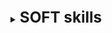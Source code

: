 [//]:# (SOFT skills)

<details>
    <summary>
        <b><big><big><big>
            SOFT skills
        </big></big></big></b>
    </summary>

[//]:# (Software development process)
<br>
<details>
    <summary>
        <b><big><big><big>
            Software development process
        </big></big></big></b>
    </summary>

[//]:# (Что такое Software development process)
<br>
<details>
    <summary>
        <b><big><big><big>
            Что такое Software development process
        </big></big></big></b>
    </summary>

Процесс разработки программного обеспечения,
или жизненный цикл разработки программного обеспечения (SDLC),
это последовательность шагов, выполняемых во время разработки программного обеспечения.

Отсутствие плана разработки программного обеспечения
означает более длительные сроки, низкое качество или даже полный провал.
Хуже того, ваши разработчики не знают, что им делать.
В то время как ваши менеджеры проектов не будут иметь ни малейшего представления о том,
какой прогресс был достигнут, и есть ли у вас бюджет или даже на пути к его завершению!

использование SDLC имеет ряд других преимуществ:

- Создает общий набор фраз для каждого шага
  (тут как с паттернами, гораздо проще сказать слово которое все знают,
  нежели каждый раз разжевывать, что оно делает)

- Определяет каналы связи и ожидания между разработчиками и участниками проекта

- Устанавливает четкие роли и обязанности для всей вашей команды
  (разработчиков, дизайнеров, менеджеров проектов и т. Д.)

- Предоставляет «definition of done» для каждого шага,
  чтобы остановить сползание объема работ и помочь продолжить реализацию проекта.

- Формализует, как работать с багами, добавлять или обновления функционал

</details>

[//]:# (Шаги SDLC)
<br>
<details>
    <summary>
        <b><big><big><big>
            Шаги SDLC
        </big></big></big></b>
    </summary>

**1. Анализ и планирование**

Первым шагом SDLC является планирование. Обычно это означает изучение:
- Согласованность: как этот проект связан с более крупной миссией и целями вашей компании?
- Доступность и распределение ресурсов: есть ли у вас люди и инструменты, чтобы взяться за это?
- Планирование проекта: как этот проект соответствует целям и другим задачам вашей компании?
- Оценка стоимости: сколько это будет стоить?

В конце этапа планирования у вас должно быть достаточно информации,
чтобы составить высокоуровневый объем работ (ScopeOfWork) - план,
в котором подробно описывается, что создается, почему и как вы это видите.

**2. Требования**

**Цель этапа** - понять технические требования проекта.
Каждая часть программного обеспечения - будь то приложение,
редизайн веб-сайта или новая функция - должна решать проблему клиента.

На этом этапе SOW продолжает заполняться
и начинают задавайте вопросы о специфике этого проекта, например:

- Какую проблему это решает?
- Кто будет его использовать и зачем?
- Какой нужен ввод / вывод данных?
- Потребуется ли вам интегрироваться с другими инструментами или API?
- Как вы будете обеспечивать безопасность / конфиденциальность?

Как только ваша команда разработчиков получит ответы на эти вопросы,
они смогут приступить к определению технических требований,
условий тестирования и принять решение о стеке технологий.

**3. Дизайн и прототипирование**

При наличии требований пора приступить к разработке того,
как это программное обеспечение будет выглядеть и как оно будет работать.

**Цель этапа** - проверить идеи и получить ценные отзывы,
прежде чем вы закрепите свои идеи в коде.

**4. Разработка программного обеспечения**

После того как дизайны и требования обговорены, самое время создать его.

Этот этап, очевидно, является самым сложным и потенциально самым рискованным
этапом SDLC.
**Цель здесь** - придерживаться SOW, избегать сползания рабочего процесса
и создавать чистое, эффективное программное обеспечение

**5. Тестирование**

Поскольку ваша команда разрабатывает программное обеспечение,
вы будете одновременно тестировать, отслеживать и исправлять ошибки.
Однако после того, как функции будут реализованы
и продукт будет признан готовым к использованию,
вам потребуется провести еще один раунд более глубокого тестирования.
Это может означать выпуск продукта для небольшой группы бета-тестеров
или использование инструментов UX для отслеживания того,
как пользователи взаимодействуют с ним.

**Цель этапа** - убедиться, что вы не доставляете программное обеспечение
с ошибками реальным клиентам.

**6. Развертывание**

Когда тяжелая работа (и кодирование) закончилась,
самое время запустить ваше программное обеспечение для всех ваших пользователей.
**цель этапа** - запуск вашего кода в производство.

**7. Обслуживание и обновления**

Требования и потребности клиентов постоянно развиваются.
И когда люди начнут использовать ваше программное обеспечение,
они, несомненно, будут находить ошибки,
запрашивать новые функции и запрашивать дополнительные или другие функции.

Все эти запросы необходимо направить обратно в бэклог,
чтобы им можно было определить приоритеты и включить их в дорожную карту продукта.

</details>

[//]:# (Лучшие практики SDP)
<br>
<details>
    <summary>
        <b><big><big><big>
            Лучшие практики SDP
        </big></big></big></b>
    </summary>

**Waterfall**

Вся разработка делится на фазы. Эти фазы четко определены и описаны сразу.
Такой подход подходит для государственных организаций, которые заранее нуждаются
в подписях на всех этапах проектирования.

+ Полное документирование каждого этапа;
+ Четкое планирование сроков и затрат;
+ Прозрачность процессов для заказчика;

- Необходимость утверждения полного объема требований
- В случае необходимости внесения изменений требований позднее –
  возврат к первой стадии и переделка заново всей проделанной работы;
- Увеличение затрат средств и времени в случае необходимости изменения требований.

![](https://plan.io/images/blog/waterfall-process.png?1598254777)

**Agile и Scrum**

Суть Agile заключается в частых выпусках части проекта
и реагировании на потребности пользователей или заказчика,
даже если это идет вразрез с вашими первоначальными планами.

+ гибкая, адаптивная методика.
  Вы в любой момент сможете сделать изменения в продукте
+ Выполняя основную работу можно запустить проект быстро с минимальным функционалом.
+ В Скраме делается упор на команду, которая
  решает поставленные задачи с минимальным контролем со стороны начальства.

- Неопределенность. Кол-во спринтов может быть неограничено, потому не понятно,
  когда закончится проект
- В скрам. Работа делается на команду, самостоятельно командой. Потому следует
  четко относиться к рабочему составу.

![](https://plan.io/images/blog/agile-scrum-process.png?1598254777)

**Incremental and Iterative**

Итеративная разработка:
Выполнение работ параллельно с анализом полученных результатов
и корректировкой предыдущих этапов работы.
Проект при этом подходе в каждой фазе развития проходит повторяющийся цикл PDCA:
Планирование — Реализация — Проверка — Оценка

+ раннее создание работающего ПО;
+ готовность к изменению требований на любом этапе разработки;
+ каждая итерация маленькая из-за чего, тестирование и анализ рисков обеспечить проще,
  чем для всего жизненного цикла продукта.

- могут возникнуть проблемы с реализацией общей архитектуры системы,
  поскольку не все требования известны к началу проектирования.

![](https://plan.io/images/blog/iterative-process.png?1598254777)

Итерационная разработка - это разработка небольшими шагами,
в ходе которых анализируются полученные промежуточные результаты,
устанавливаются новые требования и корректируются предыдущие этапы работы.

Каждая из итераций включает в себя все процессы SDLC.
Однако в рамках одной итерации разрабатывается только
отдельный компонент или версия, а не весь проект.

Следующая итерация приводит либо к новой функциональности,
либо к улучшенной существующей функциональности продукта.

![](https://plan.io/images/blog/incremental-process.png?1598254777)

+ Быстрый запуск проекта. Вы начинаете свой проект в более короткие сроки
+ Сокращение рисков. Проблемы выявляются и решаются во время итераций.
+ Гибкость в модификации.
+ Регулярный выпуск новых версий.
+ Оперативная обратная связь.

- Нет фиксированного бюджета или сроков.
- Сильное вовлечение клиентов в процесс.
- Возможные проблемы с архитектурой.

**V-Shaped**

Каждый этап V-образного процесса сопровождается строгим этапом
«валидации и верификации», на котором требования проверяются
перед тем, как двигаться дальше.

+ планирование и разработка тестов, происходят задолго до написания кода
+ дефекты обнаруживаются на ранней стадии

- Очень жесткий и наименее гибкий.
-  Если какие-либо изменения происходят на полпути, то V начинается заново

![](https://plan.io/images/blog/v-shaped-process.png?1598254777)

**Spiral**

Спиральная модель - это комбинация модели водопада и итеративной модели.
Каждый этап спиральной модели начинается с определения цели проектирования
и заканчивается тем, что клиент просматривает прогресс.

Команда разработчиков модели Spiral начинает с небольшого набора требований
и проходит каждую фазу разработки для этого набора требований,
пока приложение не будет готово к стадии производства.

+ Дополнительные функции или изменения могут быть внесены на более позднем этапе
+ Оценка стоимости упрощается, так как создание прототипа выполняется небольшими фрагментами.
+ Помогает в управлении рисками
+ Всегда есть отзывы клиентов

- Риск несоблюдения графика или бюджета
- Необходимо строго соблюдать протокол спиральной модели.

![](https://plan.io/images/blog/spiral-process.png?1598254777)


</details>

[//]:# (Code review)
<br>
<details>
    <summary>
        <b><big><big><big>
            Code review
        </big></big></big></b>
    </summary>

Проверка кода - это деятельность по обеспечению качества кода,
при которой один или несколько человек проверяют код путем
просмотра и чтения его частей,
делают это после реализации или в качестве прерывания реализации.
Лица, проводящие проверку, за исключением автора, называются «рецензентами»

Ревью делается для:
- Улучшения качества кода
- Обнаружение дефектов
- Обучение / передача знаний
- Повышение чувства взаимной ответственности (кодекс солидарности)
- Поиск лучших решений

</details>

[//]:# (Эстимации)
<br>
<details>
    <summary>
        <b><big><big><big>
            Эстимации
        </big></big></big></b>
    </summary>

**Оценка определяет**, сколько денег, усилий, ресурсов и времени
потребуется для создания/реализации конкретной задачи.

**Стори поинтами** измеряют усилия, которые нужны,
чтобы выполнить отрезок работы. Пользуясь стори поинтами, 9
мы присваиваем каждому элементу (работы) некое количественное значение.
Сами по себе эти количественные оценки не важны.
Важно то, как оценки разных элементов соотносятся друг с другом.

Измеряя работу стори поинтами, обязательно оцените каждый из этих факторов:
- Объем работы для выполнения.
- Сложность работы.
- Риски или неопределенность при выполнении работы.

</details>

[//]:# (Виды эстимации задач)
<br>
<details>
    <summary>
        <b><big><big><big>
            Виды эстимации задач
        </big></big></big></b>
    </summary>

**T-Shirt Sizes (Размеры футболки)**

В качестве единицы измерения в этой технике используется
размер футболки: XS, S, M, L, XL.
Команда принимает решение о размере той или иной пользовательской
истории в ходе совместной открытой дискуссии.

Cамые мелкие задачи принимаются за XS .
После этого остальные задачи оцениваются с точки зрения
насколько они больше XS.

**Planning Poker (Покера планирования)**

Это одна из самых популярных техник оценки.
Участники процесса используют специально пронумерованные карты,
чтобы голосовать с их помощью за оценку задач.
Обычно для «покера» используются карты с числами Фибоначчи, но возможны и другие варианты.
Процесс оценки выглядит следующим образом:

- Каждый участник получает колоду карт с числовыми значениями для оценки.
- Кто-то делает краткий анонс очередной пользовательской истории и отвечает
  на вопросы команды по данной задаче.
- Участники «покера» выбирают карту с подходящей по их мнению оценкой
  и кладут их рубашкой вверх (чтобы не влиять на выбор друг друга).
- После того, как все члены команды выбрали свои оценки карты одновременно переворачиваются.
- Участникам с самыми низкими и высокими оценками делают краткие комментарии
  объясняя свой выбор оценки.
- В итоге процесса обсуждения команда приходит к единому решению и после этого переходит
  к следующей пользовательской истории.

**Bucket System (Система "ведерок")**

- Выберите случайным образом задачу из списка задач.
  Поместите его в ведро «?». Это наш первый справочный элемент.
- Таким же способом определить следующие 2 задачи
- После этого определен приблизительный вес задач и можно определить
  сложность оставшихся в соотношении с первыми 3мя
- Раздайте все оставшиеся предметы поровну всем участникам.
  Каждый участник ставит предметы на весы без обсуждения с другими участниками.
  Если у человека есть предмет, который он действительно не понимает,
  то этот предмет можно предложить кому-то другому.
- Все спокойно просматривают предметы в ведерках.
- Если участник находит неуместную эстимацию, он может поднят дискус с группой.
  Затем группа обсуждает его до тех пор, пока не будет достигнут консенсус.

**Dot-voting (Голосование по точкам)**

- Все оцениваемые задачи размещаются на столе\доске.
- Для выполнения оценки каждый из участников получает одинаковое количество «точек».
- Каждый член команды распределяет свои «точки» между задачами как он считает нужным,
  учитываю, что чем больше «точек», тем сложнее задача и тем больше на нее необходимо времени.
- После того как каждый участник сделал свою оценку и распределил все свои «точки»,
  подсчитывается общее количество точек выставленных для каждой пользовательской истории.
  В результате все задачи ранжируются между собой по количеству «точек».

**Maximum Size or Less (Разделение до максимального размера или меньше)**

- Вначале определяют максимально возможный размер для задачи
- Каждая история обсуждается всеми участниками, чтобы ответить на вопрос:
  оцениваемая задача больше максимального значения или меньше\равна ему?
- Если данная история больше максимального размера, то группа декомпозирует ее
  на подзадачи и повторяет процесс.
- Процесс продолжается пока все оцениваемые задачи не окажутся
  в разрешенном диапазоне размеров – будут равны или будут меньше
  выбранного за максимальное значения.

**Big/Small/Uncertain (Большой/Малый/Неопределенный)**

Данный метод похож на технику Bucket System, только используется 3 ведра:
большой размер, малый размер, неопределенный размер задачи.

- Все истории обсуждаются участниками и помещаются в одну из трех категорий.
- Сначала группа проводит групповое обсуждение нескольких первых задач (3-5),
  определяя масштаб и ориентиры для каждой категории.
- Затем, подобно Bucket System, оставшиеся истории распределяются между участниками
  и оцениваются самостоятельно, что сильно ускоряет процесс.

**Ordering Rule (Выстраивание порядка)**

- Сначала все оцениваемые истории выписываются на карточки.
- Карточки с задачами случайным образом размещаются на столе или доске со шкалой,
  на границах которой указаны «малый размер» и «большой размер».
- Каждый участник по очереди совершает свой «ход» оценки.
  Такой «ход» включает одно из следующих возможных действий:
  переместить любую историю по шкале на одно деление,
  обсудить историю с коллегами,
  пропустить свой «ход».
- В результате «ходов» сотрудников задачи могут перемещаться по доске,
  их оценка друг относительно друга уточняется.
- Когда все участники пропускают свой «ход», процесс оценки завершается.
  Все задачи распределены по шкале между значениями «малый размер» и «большой размер».


</details>

[//]:# (Стратегии ветвления)
<br>
<details>
    <summary>
        <b><big><big><big>
            Стратегии ветвления
        </big></big></big></b>
    </summary>

- Branching strategy описывает общие сценарии создания новых веток и связанные с ними необходимые действия.

Задачи:
- Разрешить параллельное развитие отдельных функций;
- Изолируйте изменения, не принятые изменения от кодовой базы;

![](https://elearn.epam.com/assets/courseware/v1/5298ff738434f41a954622922f539b9d/asset-v1:EPAM+EngXBootcamp+2020+type@asset+block/Branching_strategy_Branching.png)

- **ОДНОВЕТОЧНОЕ РАЗВИТИЕ** ветвления на основе магистрали нацелена
  на поддержание одной ветки разработки в работоспособном состоянии.
  Это сводит к минимуму количество других используемых ветвей,
  так как все разработчики фиксируются в одной общей ветке под контролем версий.

Ветка создается для выпуска, но только инженеры по выпуску могут работать в ветвях выпуска.
Они также могут выбирать отдельные коммиты из основной ветки в ветку выпуска.

Но ошибочный фикс почти мгновенно влияет на других разработчиков.

**По способу интеграции**
- Интеграция в общую магистраль
- Незавершенные функции в основной кодовой базе
- Небольшие, но частые слияния
- Высокая стоимость незавершенных работ

![](https://elearn.epam.com/assets/courseware/v1/9bdef8665c6aee2d14bb4f8c32ee10b2/asset-v1:EPAM+EngXBootcamp+2020+type@asset+block/Branching_strategy_single_branch.png)

- **СТРАТЕГИЯ ФУНКЦИОНАЛЬНЫХ ВЕТОК**

В центральном репозитории находится ветвь разработки,
в которой исходный код отражает состояние с последними внесенными изменениями.
Ветки функций используются для разработки новых функций.
Когда начинается разработка функции, целевая версия может быть неизвестна.
Суть функциональной ветки заключается в том, что она существует, пока функция находится в разработке.

Релиз в таких ветках - Ветви выпуска создаются из веток разработки.
Эти ветви могут существовать какое-то время, пока релиз не будет окончательно развернут.
В течение этого времени в этой ветке могут быть исправлены ошибки.
Добавлять сюда большие новые функции категорически запрещено.
Их нужно объединить в разработку, а значит, ждать следующего большого релиза.

**По способу интеграции**
- Отложенная интеграция, интегрировать функцию убедившись в ее завершении
- Изолируйте недоработанные функции
- Выберите функции для выпуска в случае интеграции
- Множество веток

- **Альтернатива GIT FLOW - GITHUB FLOW**
  В ответ на Git flow была описана более простая альтернатива, названная GitHub flow.
  Этот поток имеет только функциональные ветви и главную ветвь.
  Все, что находится в основной ветке, можно развернуть,
  поэтому для работы над чем-то новым создайте функцтональную ветку.
  Когда код будет готов, вы создаете запрос на слияние или вытягивание.

![](https://elearn.epam.com/assets/courseware/v1/55ccd11743fa796fe3769892b8729c8b/asset-v1:EPAM+EngXBootcamp+2020+type@asset+block/GitHub_flow.svg)

- **Альтернатива GIT FLOW - GITLUB FLOW**

GitLab предлагает создать ветки staging and production.
Когда кто-то хочет развернуть код на промежуточной стадии,
он создает запрос на слияние из основной ветки в предварительную.
А запуск кода происходит путем слияния промежуточной ветви с производственной.
Этот процесс гарантирует, что все было протестировано во всех средах

![](https://elearn.epam.com/assets/courseware/v1/29f33aa887951a29536c27e09a958b3c/asset-v1:EPAM+EngXBootcamp+2020+type@asset+block/GitLab_flow.svg)

</details>

</details>

[//]:# (Работа в команде)
<br>
<details>
    <summary>
        <b><big><big><big>
            Работа в команде
        </big></big></big></b>
    </summary>

[//]:# (Работа в команде в разработке программного обеспечения)
<br>
<details>
    <summary>
        <b><big><big><big>
            Работа в команде в разработке программного обеспечения
        </big></big></big></b>
    </summary>

Уже давно установлена взаимосвязь между различными аспектами
качества командной работы и результативностью команды

Для описания вводится термин Teamwork quality (TWQ)

TWQ состоит из:
- Коммуникация  - Частота, формализация и открытость обмена информацией.
- Координация   - Общее понимание при работе над параллельными подзадачами
  и соглашение об общих структурах, графиках, бюджетах и результатах.
- Баланс членского вклада.
  - Способность полностью использовать опыт членов команды.
  Вклады должны отражать конкретные знания и опыт члена команды.
- Взаимная поддержка       
  - Способность и готовность членов команды помогать и поддерживать
  друг друга в выполнении их задач.
- Усилие        - Способность и готовность членов команды распределять рабочую
  нагрузку и ставить задачи группы выше других обязательств.
- Сплоченность  - Мотивация членов команды поддерживать команду и признавать,
  что командные цели важнее индивидуальных.

</details>

</details>

[//]:# (EngX Bootcamp)
<br>
<details>
    <summary>
        <b><big><big><big>
            EngX Bootcamp
        </big></big></big></b>
    </summary>

[//]:# (Что такое EngX Bootcamp)
<br>
<details>
    <summary>
        <b><big><big><big>
            Что такое EngX Bootcamp
        </big></big></big></b>
    </summary>

Engineering Bootcamp был создан как инструмент, 
чтобы поделиться коллекцией лучших практик и инструментов, 
накопленных EPAM за последние 20 лет, 
и показать новым сотрудникам, как стать лучшими инженерами.

</details>

[//]:# (Engineering Culture)
<br>
<details>
    <summary>
        <b><big><big><big>
            Engineering Culture
        </big></big></big></b>
    </summary>

**Основная идея**
Основная идея инженерной культуры состоит в том, чтобы:
- Совершенствовать инженерную мысли.
- Предоставить необходимые навыки для всех работников.
- Поделиться лучшими инженерными практиками
- Улучшить культуру и образ мышления сотрудников
- Улучшение собственных практик, процессов, качества и контроль кода работников

В основном культура инженеров делится на **три категории**
- Культура разработчиков
    - Стандарты написания качественного кода
    - Юнит тестирование
    - Ревью чужого кода
- Основная инфроструктура
    - Стратегии релизов проекта
    - Неприрывная интеграция/доставка/поддержка конечного продукта
    - Среды разработки компании
- Качество конечного продукта
    - Обзор тестов
    - Автоматизированное тестирование
    - Не функциональное тестирование (NFR)

Так же Инженерная культура EPAM поддерживает развитие каждого участника процесса
Обучение -> Тестирование -> Повышение

Инженерная культура, **принципы**
- Автоматизируйте и тестируйте
- Code Review - жизненно важная практика для успешного развития
- Share - Поощряйте людей делиться тем, что они узнают, и помогайте другим изучать новые подходы.
- Simplify - Если вы знаете, как выполнять свою работу быстрее и проще без потери качества - сделайте это.
- Stay true - Нарушению принципов не может быть оправдания.

**Основные плюшки:**
- Чтобы убедиться, что каждый проект имеет 100% тестовое покрытие. Хороший код покрытый тестами код
- Ваш код легко читается и понимается. Вы делаете меньше переделок, меньше неоплачиваемых «рук помощи».
- Приводит к меньшему количеству сбоев, а также к эффективному обучению новичков.

**Выпуск продукта** - это процесс запуска нового продукта для определенного рынка или пользовательской базы.

**Выпуск программного обеспечения** - это развертываемый программный пакет,
являющийся результатом жизненного цикла программного обеспечения.

(!В чем отличие) - Выпуск продукта состоит из множества выпуска программного обеспечения.


</details>

[//]:# (Продолжительность цикла разработки)
<br>
<details>
    <summary>
        <b><big><big><big>
            Продолжительность цикла разработки
        </big></big></big></b>
    </summary>

**Короткий:** - функции следует развертывать как можно быстрее и качественно.
Для обеспечения основной работы, необходима полностью автоматизированная сборка и развертывание.
Разработка автоматических тестов должна начаться и продолжаться одновременно с разработкой функций.
Исходный код также должен постоянно находиться в готовом к выпуску состоянии.

Это дает нам:
- Быструю скорость принятия решений
- Быстрая обратная связь
- Высокая автоматизация всех аспектов

**Длинный:** - В случае если релиз поступает на какие-то жесткие носители. Например на
бортовой компьютер машины. Получить ошибку может слишком поздно, а главное исправление
такой ошибки будет очень дорогостоящей процедурой.
Потому команда должна следовать строгим процедурам,
проводить обширное тестирование и тщательно планировать выпуск.

- Строгие процессы
- Медленное время выхода на рынок
- Медленная обратная связь
- Дорого по доставке товара до конечного пользователя

</details>

[//]:# (Жизненный цикл релиза)
<br>
<details>
    <summary>
        <b><big><big><big>
            Жизненный цикл релиза
        </big></big></big></b>
    </summary>

- #### **Бизнес анализ (БА)**
    - Внедрение новой функции начинается с определения бизнес-потребностей и наброска решения бизнес-проблемы.
- #### **Разработка (Dev)**
    - Новая функция, улучшение или исправление реализованы и протестированы локально.
    - **Критерий контроля качества**
        - сборка возвращается с зеленым результатом
        - имеет необходимое покрытие модульного тестирования
        - успешно прошла экспертную проверку
- #### **AQA и QA тестирование**
    - Тестировщики тщательно тестируют приложение и убеждаются,
      что программное обеспечение работает должным образом.
    - **Критерий контроля качества**
        - необходимо убедиться что новая функция корректно работает
        - необходимо убедиться что ничего старого из-за этого не поломано
- #### **Промежуточный релиз**
    - Промежуточные среды стремятся выявить неисправные крайние случаи.
      Его среда должна быть аналогична той, которую получит пользователь.
      Это повысит качество выпускаемого продукта.
    - **Критерий контроля качества**
        - Убедиться, что продукт соответствует требованиям пользователя
        - Регрессионные тесты проверяют правильность разработанных и протестированных функций
        - Нагрузочные тесты проверяют, способна ли новая версия обслуживать ожидаемое количество запросов.
- #### **Production**
    - Только после этих этапов мы переходим к выпуску продукта

</details>

[//]:# (Доставка конечного продукта)
<br>
<details>
    <summary>
        <b><big><big><big>
            Доставка конечного продукта
        </big></big></big></b>
    </summary>

Доставка делится на два этапа
**Разработка** - используется система контроля версий (сокращенно VCS)
для эффективного хранения всех изменений кода, поступающих от инженеров.
Интеграционный сервер пытается сбилдить версию продукта,
выполняя тесты и проверки, чтобы обеспечить быструю обратную связь для команды.
Чтобы облегчить этот процесс, необходима автоматизированная сборка.

**Развертывание** - Артефакты, полученные в результате этого процесса сборки, хранятся в репозитории сборки,
что делает их доступными для развертывания в тестовой, промежуточной или производственной среде.


</details>

</details>

[//]:# (Контроль качества кода)
<br>
<details>
    <summary>
        <b><big><big><big>
            Контроль качества кода
        </big></big></big></b>
    </summary>

[//]:# (Контроль качества кода)
<br>
<details>
    <summary>
        <b><big><big><big>
            Контроль качества кода
        </big></big></big></b>
    </summary>

Хотя ошибки обходятся дорого, их исправление также является важной статьей затрат.
Здесь простой рабочий процесс показывает, сколько времени может потребоваться,
чтобы исправить действительную ошибку. Даже для мелких ошибок это может занять много времени.

![](https://elearn.epam.com/assets/courseware/v1/994a93f3b0991e271b997a637d959b17/asset-v1:EPAM+EngXBootcamp+2020+type@asset+block/BUG-FIXING_EFFORTS__2_.svg)

Реальность такова, что усилия по исправлению ошибок велики, но награда минимальна.
Одна из главных причин для раннего отслеживания и исправления ошибок заключается в том,
что небольшие проблемы в будущем могут превратиться в гораздо большие и требующие больше времени.
Проблема в том, что ошибка в дальнейшем может скрыть другие более большие ошибки
и их исправление будет стоить очень многого.

Достигается через
тестировавие
(функциональное нефункционально)
чек стайл
ревью
документация
тулзы проверки кода

</details>

[//]:# (Категории качества кода)
<br>
<details>
    <summary>
        <b><big><big><big>
            Категории качества кода
        </big></big></big></b>
    </summary>

**Качество функционального кода**

Это уровень соблюдения или выполнения функциональных требований.
Речь идет о том, «как работает код».

**Качество структурного кода**

Это качество написанного кода.
Итак, качество структурного кода - это то, «как он был написан».

</details>

[//]:# (Параметры хорошего кода:)
<br>
<details>
    <summary>
        <b><big><big><big>
            Параметры хорошего кода:
        </big></big></big></b>
    </summary>

- **Он работает.** (Код должен работать так, как ожидалось)
- **Легко обслуживать и менять** (Изменения кода стоит минимальное время)
- **Тестируемый** (Написан так чтобы его было легко тестировать)
- **Простой и Одиночный** (Код должен иметь простую логику и выполнять только одну задачу.
  Чтобы его можно было легко переиспользовать)
- **Легкочитаемый** (Это очень важно при внесении изменений в код.)
- **Приятно смотреть** (Используются все стандарты хорошего кода)

</details>

[//]:# (Почему это важно )
<br>
<details>
    <summary>
        <b><big><big><big>
            Почему это важно 
        </big></big></big></b>
    </summary>

Потому что большую часть времени при разработке проекта
тратиться на то чтобы понять существующий код.

![](https://elearn.epam.com/assets/courseware/v1/b7157d9e98886563ce9eeb675ac854f4/asset-v1:EPAM+EngXBootcamp+2020+type@asset+block/QC.WHY_IS_IT_IMPORTANT___1_.svg)

Если вы минимизируете время, необходимое для понимания кода,
это приведет к сокращению общего времени и усилий.
С другой стороны, низкое качество и ясность кода могут привести к:

- Функциональным дефектам
- Больше затрат и времени на внесение изменений
- Низкая производительность приложений
- Поддержка становится проблематичной

Качество кода стоит очень дорого но важно как в краткосрочной
так и в долгосрочной перспективе, для обеспечения маштабирования.

Поддержание качества кода - повседневная задача каждого разработчика.
Это включает в себя написание хорошего кода и выполнение проверки кода на каждом уровне.
Один из лучших способов сделать это - регулярно выполнять Code Review.

</details>

[//]:# (Стандарты кода)
<br>
<details>
    <summary>
        <b><big><big><big>
            Стандарты кода
        </big></big></big></b>
    </summary>

Код пишется не просто для решения бизнес-задачи.
Код должен быть доступен для чтения вашим коллегам-разработчикам.
Таким образом, каждый член команды должен согласовать стандарт,
прежде чем приступить к программированию.

При установке стандарта вы должны иметь в виду следующие **цели**:
- стиль исходного кода
- отступы между блоками кода
- использование пробелов вокруг операторов и ключевых слов
- использование регистра для классов или ключевых слов и имен переменных
- четкое описание названия классов/функций/процедур
- четкий стиль комментариев

**Помогает нам**
- Повышение ясности кода
- Повышение надежности и согласованности
- Повышение поддерживаемости кода
- Снизить сложность кода
- Создает общие соглашения между разработчиками программного проекта

**Code convention** - набор руководящих принципов для конкретного языка программирования,
которые рекомендуют практики и методы для каждого аспекта программы, написанной на этом языке.

В Code convention входят
- Организация файловой системы проекта
- Основные принципы программирования
- Лучшие архитектурные практики
- Слоевая стуктура проекта
- Комметирование кода

Написание чистого кода с самого начала проекта - это инвестиция в поддержку проекта,
поскольку новичку не придется тратить время на изучение кривого кода.
В большинстве унаследованных приложений стоимость изменений растет экспоненциально
из-за увеличения технических недочетов.

**Инструменты для обеспечения соблюдения стандартов кодирования**
Обеспечивается через:
- Через настройки IDE в которой ведется работа
- Путем интеграции сторонних инструментов в качестве подключаемых модулей к IDE

Это помагает:
- Лаконично реализовывать код
- Делать код более читаемый
- Делать код легко расширяемым и поддерживаемым
</details>

[//]:# (Code Review)
<br>
<details>
    <summary>
        <b><big><big><big>
            Code Review
        </big></big></big></b>
    </summary>

Делится на автоматическое и мануальное Review

**Автоматизированный анализ кода**

**Основная идея автоматизированного анализа кода** - это анализ программного кода
на соответствие заранее определенному набору правил и передовых практик
полностью автоматизированным способом.

**Автоматизированный анализ** кода так же используется для создания
полноценных отчетов о степени покрытости кода тестами и многом другом

- Помогают выявить/избежать дурнопахнущего кода
- Помогает выявить потенциальные баги
- Помогают выявить дыры безопасности

Но стоит помнить что автоматическое тестирование:
- не знает контекст задачи (не спосет от ошибок бизнес требований)
- не находит ошибок дизайна разработки ПО
- метрики должны быть правильно поняты, поскольку имеют большое значение

**Мануальный анализ кода**

Мануальный анализ кода - это систематическая проверка исходного кода.
Его цель - найти и исправить упущенные ошибки, а также улучшить общее качество кода.

**Преимущества:**
- **Экономия** (Если вы проверите код на более раннем этапе, затраты на исправление будут ниже)
- **Меньше багов** (Уменьшит количество ошибок, которые попадут в рабочую среду)
- **Взаимообучение** (Члены вашей команды могут учиться друг у друга, просматривая код друг друга.)
- **Качество кода** (читабельность, эффективность и ремонтопригодность
  чрезвычайно важны для вашего проекта в долгосрочной перспективе)
- **Стандарты безопасности и стрессоустойчивости**
  (Анализ кода также упрощает выявление потенциальных уязвимостей и их устранение до того,
  как они попадут на ваши серверы.)

**Что проверяется при ручной проверке кода:**
- Читаемость
- Функциональная корректность
- Полнота
- Скрытые последствия
- Стандарты кодирования
- Тесты
</details>

[//]:# (Качество продукта)
<br>
<details>
    <summary>
        <b><big><big><big>
            Качество продукта
        </big></big></big></b>
    </summary>


**Три показателя качества продукта:**
- Наличие дефектов - (Важно оценивать дефекты по степени их серьезности)
- Сравнение - сравнение продуктов из одного домена или одного и того же продукта с течением времени
- Эффективность локализации дефектов - он измеряет качество тестирования

**Как улучшить качество проекта?**
- **Отладка в наиболее популярных / «глючных» конфигурациях:**
  используя статистику дефектов, вы можете определить самые ошибочные конфигурации.
  Например если из всех браузеров все работает кроме Safari,
  то лучше отладить новую функцию в Safari,
  чтобы предотвратить множество специфичных для браузера дефектов.
- **Требования** - самая большая проблема всех проектов.
  Поэтому уточняйте требования заранее.
- **Ищите сложные области / формулировки, думайте, как их можно разработать и протестировать**,
  какие тестовые данные для этого нужны.
  Это может помочь нам избежать лишней работы в будущем
- **Чем раньше тестировщики получат код** для тестирования,
  тем раньше разработчики получат обратную связь.

![](https://elearn.epam.com/assets/courseware/v1/95d5bd6865cc6f7092f7a9652081379b/asset-v1:EPAM+EngXBootcamp+2020+type@asset+block/Ideal_testing_timeline_in_sprint__1_.svg)

**Как тестеры могут помочь разработчикам**
- **Заранее поделитесь чек-листами** - разработчики не обладают глубокими знаниями
  в различных методах тестирования и могут пропустить некоторые проверки
- **Давать советы по более детальному покрытию модульных тестов**
- **Иногда тестировщики лучше знают логику приложения и могут помочь
  с подготовкой некоторых конкретных тестовых данных.**
- **Тестировщики проводят анализ ошибок - они определяют самые проблемные области и конфигурации**

**Как разработчики могут помочь тестировщикам**
- Чем раньше код окажется у тестировщиков - тем лучше
- Могут предоставлять тстировщикам тестовые данные
- Предупредить о рискованных местах, в которых потенциально может случится ошибка

</details>

</details>

[//]:# (Наблюдаемость кода Logging/Трассировка/Мониторинг)
<br>
<details>
    <summary>
        <b><big><big><big>
            Наблюдаемость кода (Logging/Отслеживание Кода(трассировка)/Мониторинг)
        </big></big></big></b>
    </summary>

[//]:# (Logging)
<br>
<details>
    <summary>
        <b><big><big><big>
            Logging
        </big></big></big></b>
    </summary>

**Логирование** является мощным средством для понимания и отладки поведения программы во время выполнения. 
Журналы собирают и сохраняют важные данные и делают их доступными для анализа в любой момент времени.

Из логов которые я знаю могу назвать:
- Cloud Logging, почти каждое облачное решение имеет собственное логирование, например AWS CloudWatch
- Log4j

</details>

[//]:# (Отслеживание кода/Трассировка)
<br>
<details>
    <summary>
        <b><big><big><big>
            Отслеживание кода/Трассировка
        </big></big></big></b>
    </summary>

Когда журнала логов может быть не достаточно чтобы понять то, что вызвало ошибку, 
в дело вступают библиотеки трассировки. 

**Основная цель трассировки** — отследить движение данных и программный поток приложения. 
В связи с этим гораздо больше информации охватывается при отслеживании.

Трассировку можно обеспечить:
- дебагом. В определенный момент остановить приложение и посмотреть актуальное состояние
- JVM view. Позволяет мониторить и смотреть за потоком данных

</details>

[//]:# (Мониторинг)
<br>
<details>
    <summary>
        <b><big><big><big>
            Мониторинг
        </big></big></big></b>
    </summary>

Использование специализированных программ, для сбора, хранения и агрегирования информации
которая может показать уязвимости, просадки перфоманса, проблемные точки многопоточности и другие метрики

Тулы которые часто используют:
- Java VisualVM
- JProfiler
- LightStep
- Pinpoint
- MoSKito

Для cloud:
- Amazon Cloudwatch
- AWS X-Ray

Мониторы разделяются на push и pull

**Push** мониторы имеют пуш агента, которому данные сами отправляют значения для мониторинга
**Pull** мониторы сами толкают существующих агентов чтобы те дали информацию 

![](https://yqintl.alicdn.com/e2a305b3d74836429aa6bdb64b2042a454d73ad4.png)

</details>

[//]:# (Лучшие советы по мониторингу приложений)
<br>
<details>
    <summary>
        <b><big><big><big>
            Лучшие советы по мониторингу приложений
        </big></big></big></b>
    </summary>

- не забывать про логирование
- оптимизировать журнал логов
- найдите и устраните узкие места производительности
- повысьте эффективность отслеживания исключения 
  (code analysis, informative log, tech sessions with team)

</details>

</details>

[//]:# (CI/CD)
<br>
<details>
    <summary>
        <b><big><big><big>
            CI/CD
        </big></big></big></b>
    </summary>

[//]:# (CI)
<br>
<details>
    <summary>
        <b><big><big><big>
            CI
        </big></big></big></b>
    </summary>

**Непрерывная интеграция** (CI, англ. Continuous Integration) —
и **выполнении частых автоматизированных сборок проекта** для скорейшего
выявления потенциальных дефектов и решения интеграционных проблем.
(например при частом слиянии фича бранчей с основной)

**Смысл CI** - **в быстром составлении фидбэка для разработчиков.**

Дело в том, что стадия интеграции может непредсказуемо задержать окончание работ.
Переход к непрерывной интеграции позволяет снизить трудоёмкость интеграции и
сделать её более предсказуемой за счёт наиболее раннего обнаружения и устранения ошибок
и противоречий, но основным преимуществом является сокращение стоимости исправления дефекта,
за счёт раннего его выявления.

**Для организации процесса CI** непрерывной интеграции на выделенном сервере **запускается служба**,
в задачи которой входят:
- Включаются определенные виды тестов (которые проходят быстрее всего)
- получение исходного кода из репозитория;
- сборка проекта;
- выполнение тестов;
- развёртывание готового проекта;
- отправка отчетов.

**преимуществам**:
- проблемы интеграции выявляются и исправляются быстро, что оказывается дешевле;
- немедленный прогон модульных тестов для свежих изменений;
- постоянное наличие стабильной версии
- немедленный эффект от неполного или неработающего кода приучает разработчиков
  к работе в итеративном режиме с более коротким циклом.

При этом, практика не лишена недостатков, в частности:

- значительные затраты на поддержку работы непрерывной интеграции;
  необходимость в дополнительных вычислительных ресурсах под нужды непрерывной интеграции;


</details>

[//]:# (CD)
<br>
<details>
    <summary>
        <b><big><big><big>
            CD
        </big></big></big></b>
    </summary>

**Непрерывная доставка** (Continuous Delivery) - это подход к разработке программного обеспечения,
при котором все изменения, включая новые функции, изменения конфигурации,
исправления ошибок и эксперименты - поставляются пользователям максимально быстро и безопасно.

**Непрерывная развертывание** (Continuous Deployment) – это практика автоматизации всего процесса релиза ПО.
Идея заключается в том, чтобы выполнять CI, плюс автоматически готовить и вести релиз к продакшену.

При этом желательно добиться следующего: любой, кто обладает достаточными привилегиями
для развертывания нового релиза может выполнить развертывание в любой момент,
и это можно сделать в несколько кликов.
Программист, избавившись практически от всей ручной работы, трудится продуктивнее.

![](https://wac-cdn.atlassian.com/dam/jcr:b2a6d1a7-1a60-4c77-aa30-f3eb675d6ad6/ci%20cd%20asset%20updates%20.007.png?cdnVersion=676)


</details>

</details>

</details>

